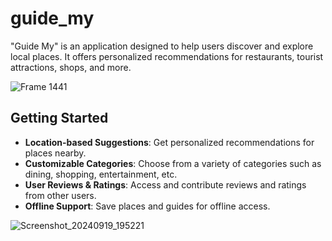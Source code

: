 # guide_my

"Guide My" is an application designed to help users discover and explore local places. It offers personalized recommendations for restaurants, tourist attractions, shops, and more. 


![Frame 1441](https://github.com/user-attachments/assets/d69188fb-b95f-4caa-8424-8c1a2acbacac)

## Getting Started

- **Location-based Suggestions**: Get personalized recommendations for places nearby.
- **Customizable Categories**: Choose from a variety of categories such as dining, shopping, entertainment, etc.
- **User Reviews & Ratings**: Access and contribute reviews and ratings from other users.
- **Offline Support**: Save places and guides for offline access.


![Screenshot_20240919_195221](https://github.com/user-attachments/assets/980718ae-1a38-4679-81ee-4aecdf2255ca)
